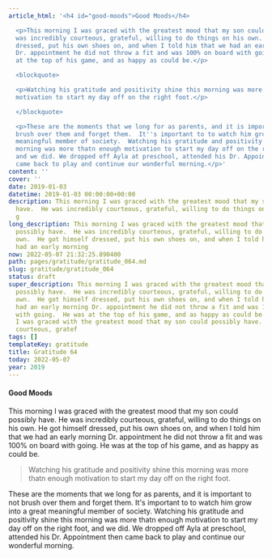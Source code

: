 ```yaml
---
article_html: '<h4 id="good-moods">Good Moods</h4>

  <p>This morning I was graced with the greatest mood that my son could possibly have.  He
  was incredibly courteous, grateful, willing to do things on his own.  He got himself
  dressed, put his own shoes on, and when I told him that we had an early morning
  Dr. appointment he did not throw a fit and was 100% on board with going.  He was
  at the top of his game, and as happy as could be.</p>

  <blockquote>

  <p>Watching his gratitude and positivity shine this morning was more thatn enough
  motivation to start my day off on the right foot.</p>

  </blockquote>

  <p>These are the moments that we long for as parents, and it is important to not
  brush over them and forget them.  It''s important to to watch him grow into a great
  meaningful member of society.  Watching his gratitude and positivity shine this
  morning was more thatn enough motivation to start my day off on the right foot,
  and we did. We dropped off Ayla at preschool, attended his Dr. Appointment then
  came back to play and continue our wonderful morning.</p>'
content: ''
cover: ''
date: 2019-01-03
datetime: 2019-01-03 00:00:00+00:00
description: This morning I was graced with the greatest mood that my son could possibly
  have.  He was incredibly courteous, grateful, willing to do things on his own.  He
  g
long_description: This morning I was graced with the greatest mood that my son could
  possibly have.  He was incredibly courteous, grateful, willing to do things on his
  own.  He got himself dressed, put his own shoes on, and when I told him that we
  had an early morning
now: 2022-05-07 21:32:25.890400
path: pages/gratitude/gratitude_064.md
slug: gratitude/gratitude_064
status: draft
super_description: This morning I was graced with the greatest mood that my son could
  possibly have.  He was incredibly courteous, grateful, willing to do things on his
  own.  He got himself dressed, put his own shoes on, and when I told him that we
  had an early morning Dr. appointment he did not throw a fit and was 100% on board
  with going.  He was at the top of his game, and as happy as could be. This morning
  I was graced with the greatest mood that my son could possibly have.  He was incredibly
  courteous, gratef
tags: []
templateKey: gratitude
title: Gratitude 64
today: 2022-05-07
year: 2019
---
```


#### Good Moods


This morning I was graced with the greatest mood that my son could possibly have.  He was incredibly courteous, grateful, willing to do things on his own.  He got himself dressed, put his own shoes on, and when I told him that we had an early morning Dr. appointment he did not throw a fit and was 100% on board with going.  He was at the top of his game, and as happy as could be.

>   Watching his gratitude and positivity shine this morning was more thatn enough motivation to start my day off on the right foot.

These are the moments that we long for as parents, and it is important to not brush over them and forget them.  It's important to to watch him grow into a great meaningful member of society.  Watching his gratitude and positivity shine this morning was more thatn enough motivation to start my day off on the right foot, and we did. We dropped off Ayla at preschool, attended his Dr. Appointment then came back to play and continue our wonderful morning.